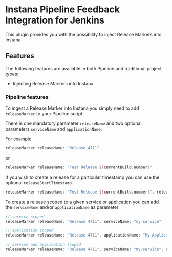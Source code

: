 # Instana Pipeline Feedback Integration for Jenkins

This plugin provides you with the possibility to inject Release Markers into Instana


## Features

The following features are available in both Pipeline and traditional
project types:

* Injecting Release Markers into Instana 

### Pipeline features
To ingest a Release Marker into Instana you simply need to add 
`releaseMarker` to your Pipeline script .

There is one mandatory parameter `releaseName` and two optional parameters `serviceName` and `applicationName`.

For example
```groovy
releaseMarker releaseName: "Release 4711"
```
or 
```groovy
releaseMarker releaseName: "Test Release ${currentBuild.number}"
```

If you wish to create a release for a particular timestamp you can use the optional `releaseStartTimestamp`

```groovy
releaseMarker releaseName: "Test Release ${currentBuild.number}", releaseStartTimestamp: "1564486446000"
```

To create a release scoped to a given service or application you can add the `serviceName` and/or `applicationName` as parameter

```groovy
// service scoped
releaseMarker releaseName: "Release 4711", serviceName: "my-service"
```

```groovy
// application scoped
releaseMarker releaseName: "Release 4711", applicationName: "My Application"
```

```groovy
// service and application scoped
releaseMarker releaseName: "Release 4711", serviceName: "my-service", applicationName: "My Application"
```
